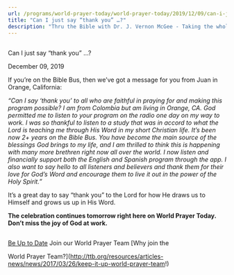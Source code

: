 ```yaml
---
url: /programs/world-prayer-today/world-prayer-today/2019/12/09/can-i-just-say-thank-you
title: "Can I just say “thank you” …?"
description: "Thru the Bible with Dr. J. Vernon McGee - Taking the whole Word to the whole world"
---
```







## 
 Can I just say “thank you” …?


December 09, 2019




If you’re on the Bible Bus, then we’ve got a message for you from Juan in Orange, California: 


*“Can I say ‘thank you’ to all who are faithful in praying for and making this program possible? I am from Colombia but am living in Orange, CA. God permitted me to listen to your program on the radio one day on my way to work. I was so thankful to listen to a study that was in accord to what the Lord is teaching me through His Word in my short Christian life. It’s been now 2+ years on the Bible Bus. You have become the main source of the blessings God brings to my life, and I am thrilled to think this is happening with many more brethren right now all over the world. I now listen and financially support both the English and Spanish program through the app. I also want to say hello to all listeners and believers and thank them for their love for God’s Word and encourage them to live it out in the power of the Holy Spirit.”*


It’s a great day to say “thank you” to the Lord for how He draws us to Himself and grows us up in His Word. 


**The celebration continues tomorrow right here on World Prayer Today. Don’t miss the joy of God at work.**







## 




[Be Up to Date](http://feeds.feedburner.com/WorldPrayerToday "World Prayer Today RSS Feed")
Join our World Prayer Team
[Why join the  

World Prayer Team?](http://ttb.org/resources/articles-news/news/2017/03/26/keep-it-up-world-prayer-team!)




